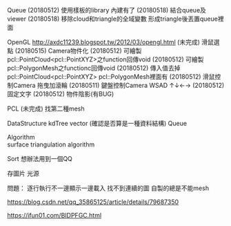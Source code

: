 Queue
	(20180512)	使用樣板的library		內建有了
	(20180518)	結合queue及viewer
	(20180518)	移除cloud和triangle的全域變數 形成triangle後丟置queue裡面

OpenGL	http://axdc11239.blogspot.tw/2012/03/opengl.html
	(未完成)	滑鼠選點
	(20180515)	Camera物件化
	(20180512)	可繪製pcl::PointCloud\<pcl::PointXYZ\>之function回傳void
	(20180512)	可繪製pcl::PolygonMesh之functionc回傳void
		(20180512)	傳入值去掉pcl::PointCloud\<pcl::PointXYZ\> pcl::PolygonMesh裡面有
	(20180512)	滑鼠控制Camera		拖曳加滾輪
	(20180511)	鍵盤控制Camera		WSAD ↑↓←→
	(20180512)	固定文字
	(20180512)	物件陰影(有BUG)

PCL
	(未完成)	找第二種mesh


DataStructure
	kdTree
	vector	(確認是否算是一種資料結構)
	Queue

Algorithm	
	surface triangulation algorithm

Sort
	想辦法用到一個QQ

存圖片
光源

問題：
	逐行執行不一邊顯示一邊載入
	找不到連續的圖
	自製的總是不能mesh

https://blog.csdn.net/qq_35865125/article/details/79687350

https://ifun01.com/BIDPFGC.html

